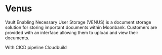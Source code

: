 # Venus
Vault Enabling Necessary User Storage (VENUS) is a document storage solution for storing important documents within Moonbank. 
Customers are provided with an interface allowing them to upload and view their documents.

With CICD pipeline
Cloudbuild
